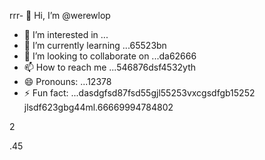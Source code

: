 rrr- 👋 Hi, I’m @werewlop
- 👀 I’m interested in ...
- 🌱 I’m currently learning ...65523bn
- 💞️ I’m looking to collaborate on ...da62666
- 📫 How to reach me ...546876dsf4532yth
- 😄 Pronouns: ...12378
- ⚡ Fun fact: ...dasdgfsd87fsd55gjl55253vxcgsdfgb15252
jlsdf623gbg44ml.66669994784802
<!---4885
werewlop/werewlop is a ✨ special ✨ repository because its `README.md` (thadsdis file) appears on your GitHub profile.sf
You can click the Preview link to take a look at your ch456nges.cxvhnhn
--->2
.45
